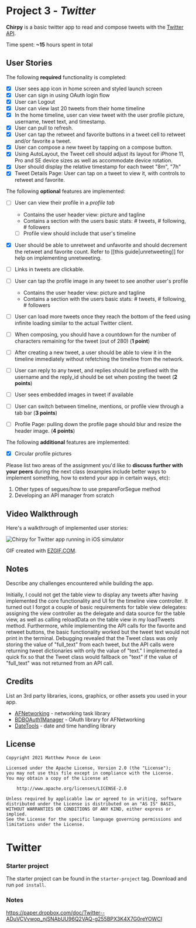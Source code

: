 # Project 3 - *Twitter*

**Chirpy** is a basic twitter app to read and compose tweets with the [Twitter API](https://apps.twitter.com/).

Time spent: **~15** hours spent in total

## User Stories

The following **required** functionality is completed:

- [x] User sees app icon in home screen and styled launch screen
- [x] User can sign in using OAuth login flow
- [x] User can Logout
- [x] User can view last 20 tweets from their home timeline
- [x] In the home timeline, user can view tweet with the user profile picture, username, tweet text, and timestamp.
- [x] User can pull to refresh.
- [x] User can tap the retweet and favorite buttons in a tweet cell to retweet and/or favorite a tweet.
- [x] User can compose a new tweet by tapping on a compose button.
- [x] Using AutoLayout, the Tweet cell should adjust its layout for iPhone 11, Pro and SE device sizes as well as accommodate device rotation.
- [x] User should display the relative timestamp for each tweet "8m", "7h"
- [x] Tweet Details Page: User can tap on a tweet to view it, with controls to retweet and favorite.

The following **optional** features are implemented:

- [ ] User can view their profile in a *profile tab*
  - Contains the user header view: picture and tagline
  - Contains a section with the users basic stats: # tweets, # following, # followers
  - [ ] Profile view should include that user's timeline
- [x] User should be able to unretweet and unfavorite and should decrement the retweet and favorite count. Refer to [[this guide|unretweeting]] for help on implementing unretweeting.
- [ ] Links in tweets are clickable.
- [ ] User can tap the profile image in any tweet to see another user's profile
  - Contains the user header view: picture and tagline
  - Contains a section with the users basic stats: # tweets, # following, # followers
- [ ] User can load more tweets once they reach the bottom of the feed using infinite loading similar to the actual Twitter client.
- [ ] When composing, you should have a countdown for the number of characters remaining for the tweet (out of 280) (**1 point**)
- [ ] After creating a new tweet, a user should be able to view it in the timeline immediately without refetching the timeline from the network.
- [ ] User can reply to any tweet, and replies should be prefixed with the username and the reply_id should be set when posting the tweet (**2 points**)
- [ ] User sees embedded images in tweet if available
- [ ] User can switch between timeline, mentions, or profile view through a tab bar (**3 points**)
- [ ] Profile Page: pulling down the profile page should blur and resize the header image. (**4 points**)


The following **additional** features are implemented:

- [x] Circular profile pictures

Please list two areas of the assignment you'd like to **discuss further with your peers** during the next class (examples include better ways to implement something, how to extend your app in certain ways, etc):

1. Other types of segues/how to use prepareForSegue method
2. Developing an API manager from scratch

## Video Walkthrough

Here's a walkthrough of implemented user stories:

![Chirpy for Twitter app running in iOS simulator](chirpy-demo.gif)

GIF created with [EZGIF.COM](https://ezgif.com/video-to-gif).

## Notes

Describe any challenges encountered while building the app.

Initially, I could not get the table view to display any tweets after having implemented the core functionality and UI for the timeline view controller.
It turned out I forgot a couple of basic requirements for table view delegates: assigning the view controller as the delegate and data source for the table view, as well as calling reloadData on the table view in my loadTweets method.
Furthermore, while implementing the API calls for the favorite and retweet buttons, the basic functionality worked but the tweet text would not print in the terminal.
Debugging revealed that the Tweet class was only storing the value of "full_text" from each tweet, but the API calls were returning tweet dictionaries with only the value of "text."
I implemented a quick fix so that the Tweet class would fallback on "text" if the value of "full_text" was not returned from an API call.

## Credits

List an 3rd party libraries, icons, graphics, or other assets you used in your app.

- [AFNetworking](https://github.com/AFNetworking/AFNetworking) - networking task library
- [BDBOAuth1Manager](https://github.com/bdbergeron/BDBOAuth1Manager) - OAuth library for AFNetworking
- [DateTools](https://github.com/MatthewYork/DateTools) - date and time handling library

## License

    Copyright 2021 Matthew Ponce de Leon

    Licensed under the Apache License, Version 2.0 (the "License");
    you may not use this file except in compliance with the License.
    You may obtain a copy of the License at

        http://www.apache.org/licenses/LICENSE-2.0

    Unless required by applicable law or agreed to in writing, software
    distributed under the License is distributed on an "AS IS" BASIS,
    WITHOUT WARRANTIES OR CONDITIONS OF ANY KIND, either express or implied.
    See the License for the specific language governing permissions and
    limitations under the License.

# Twitter

### Starter project
The starter project can be found in the `starter-project` tag. Download and run `pod install`.


### Notes
https://paper.dropbox.com/doc/Twitter--ADuVCVvwop_njSNAbUU96Q2VAQ-g255BPX3K4X7G0reYOWCI
